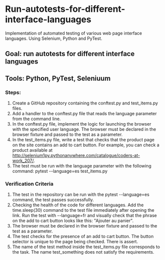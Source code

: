 # Run-autotests-for-different-interface-languages
Implementation of automated testing of various web page interface languages. Using Selenium, Python and PyTest.

## Goal: run autotests for different interface languages
## Tools: Python, PyTest, Seleniuum

### Steps:
1. Create a GitHub repository containing the conftest.py and test_items.py files.
2. Add a handler to the conftest.py file that reads the language parameter from the command line.
3. In the conftest.py file, implement the logic for launching the browser with the specified user language. The browser must be declared in the browser fixture and passed to the test as a parameter.
4. In the test_items.py file, write a test that checks that the product page on the site contains an add to cart button. For example, you can check a product available at http://selenium1py.pythonanywhere.com/catalogue/coders-at-work_207/.
5. The test must be run with the language parameter with the following command:
   pytest --language=es test_items.py


### Verification Criteria
1. The test in the repository can be run with the pytest --language=es command, the test passes successfully.
2. Checking the health of the code for different languages. Add the time.sleep(30) command to the test file immediately
   after opening the link. Run the test with --language=fr and visually check that the phrase on the add to cart button
   looks like this: "Ajouter au panier".
3. The browser must be declared in the browser fixture and passed to the test as a parameter.
4. The test checks for the presence of an add to cart button. The button selector is unique to the page being checked.
   There is assert.
5. The name of the test method inside the test_items.py file corresponds to the task. The name test_something does not
   satisfy the requirements.
